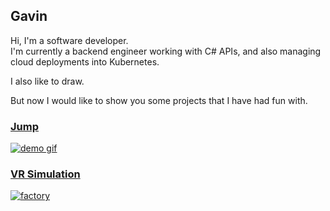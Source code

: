 ## Gavin

Hi, I'm a software developer.  
I'm currently a backend engineer working with C# APIs, and also managing cloud deployments into Kubernetes.

I also like to draw.

But now I would like to show you some projects that I have had fun with.

### [Jump](/page/unity1)
[![demo gif](/page/images/demo.gif)](/page/unity1)

### [VR Simulation](page/unity2)
[![factory](/page/images/factory.jpg)](page/unity2)
